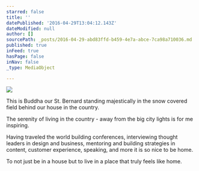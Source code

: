 ```yaml
---
starred: false
title: ''
datePublished: '2016-04-29T13:04:12.143Z'
dateModified: null
author: []
sourcePath: _posts/2016-04-29-abd83ffd-b459-4e7a-abce-7ca98a710036.md
published: true
inFeed: true
hasPage: false
inNav: false
_type: MediaObject

---
```

![](https://the-grid-user-content.s3-us-west-2.amazonaws.com/5c277647-0f1e-4dad-b2e5-284d271775cb.jpg)

This is Buddha our St. Bernard standing majestically in the snow covered field behind our house in the country.

The serenity of living in the country - away from the big city lights is for me inspiring.

Having traveled the world building conferences, interviewing thought leaders in design and business, mentoring and building strategies in content, customer experience, speaking, and more it is so nice to be home.

To not just be in a house but to live in a place that truly feels like home.